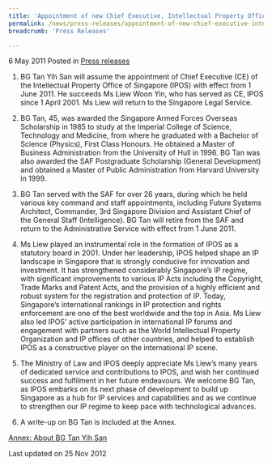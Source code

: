 ```yaml
---
title: 'Appointment of new Chief Executive, Intellectual Property Office of Singapore'
permalink: /news/press-releases/appointment-of-new-chief-executive-intellectual-property-office-of-singapore/
breadcrumb: 'Press Releases'

---
```




6 May 2011 Posted in [Press releases](/news/press-releases)

1. BG Tan Yih San will assume the appointment of Chief Executive (CE) of the Intellectual Property Office of Singapore (IPOS) with effect from 1 June 2011. He succeeds Ms Liew Woon Yin, who has served as CE, IPOS since 1 April 2001. Ms Liew will return to the Singapore Legal Service.

2. BG Tan, 45, was awarded the Singapore Armed Forces Overseas Scholarship in 1985 to study at the Imperial College of Science, Technology and Medicine, from where he graduated with a Bachelor of Science (Physics), First Class Honours. He obtained a Master of Business Administration from the University of Hull in 1996. BG Tan was also awarded the SAF Postgraduate Scholarship (General Development) and obtained a Master of Public Administration from Harvard University in 1999.

3. BG Tan served with the SAF for over 26 years, during which he held various key command and staff appointments, including Future Systems Architect, Commander, 3rd Singapore Division and Assistant Chief of the General Staff (Intelligence). BG Tan will retire from the SAF and return to the Administrative Service with effect from 1 June 2011.

4. Ms Liew played an instrumental role in the formation of IPOS as a statutory board in 2001. Under her leadership, IPOS helped shape an IP landscape in Singapore that is strongly conducive for innovation and investment. It has strengthened considerably Singapore’s IP regime, with significant improvements to various IP Acts including the Copyright, Trade Marks and Patent Acts, and the provision of a highly efficient and robust system for the registration and protection of IP.  Today, Singapore’s international rankings in IP protection and rights enforcement are one of the best worldwide and the top in Asia. Ms Liew also led IPOS’ active participation in international IP forums and engagement with partners such as the World Intellectual Property Organization and IP offices of other countries, and helped to establish IPOS as a constructive player on the international IP scene.

5. The Ministry of Law and IPOS deeply appreciate Ms Liew’s many years of dedicated service and contributions to IPOS, and wish her continued success and fulfilment in her future endeavours. We welcome BG Tan, as IPOS embarks on its next phase of development to build up Singapore as a hub for IP services and capabilities and as we continue to strengthen our IP regime to keep pace with technological advances.

6. A write-up on BG Tan is included at the Annex.


[Annex: About BG Tan Yih San](/files/news/press-releases/2011/05/linkclick7ef8.pdf)



<p class="right-side-updated">Last updated on 25 Nov 2012</p>

